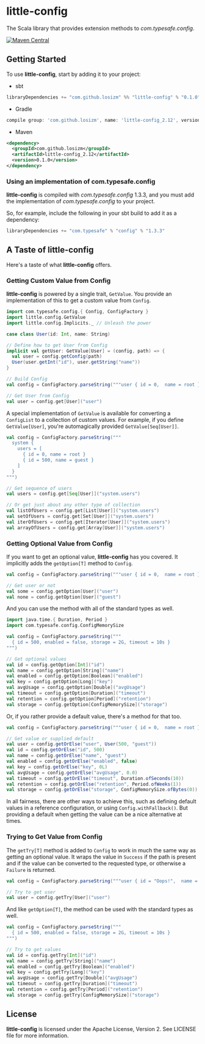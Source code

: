 # little-config

The Scala library that provides extension methods to _com.typesafe.config_.

[![Maven Central](https://img.shields.io/maven-central/v/com.github.losizm/little-config_2.12.svg?label=Maven%20Central)](https://search.maven.org/search?q=g:%22com.github.losizm%22%20AND%20a:%22little-config_2.12%22)

## Getting Started
To use **little-config**, start by adding it to your project:

* sbt
```scala
libraryDependencies += "com.github.losizm" %% "little-config" % "0.1.0"
```
* Gradle
```groovy
compile group: 'com.github.losizm', name: 'little-config_2.12', version: '0.1.0'
```
* Maven
```xml
<dependency>
  <groupId>com.github.losizm</groupId>
  <artifactId>little-config_2.12</artifactId>
  <version>0.1.0</version>
</dependency>
```

### Using an implementation of com.typesafe.config
**little-config** is compiled with _com.typesafe.config_ 1.3.3, and you must add
the implementation of _com.typesafe.config_ to your project.

So, for example, include the following in your sbt build to add it as a
dependency:

```scala
libraryDependencies += "com.typesafe" % "config" % "1.3.3"
```

## A Taste of little-config
Here's a taste of what **little-config** offers.

### Getting Custom Value from Config

**little-config** is powered by a single trait, `GetValue`. You provide an
implementation of this to get a custom value from `Config`.

```scala
import com.typesafe.config.{ Config, ConfigFactory }
import little.config.GetValue
import little.config.Implicits._ // Unleash the power

case class User(id: Int, name: String)

// Define how to get User from Config
implicit val getUser: GetValue[User] = (config, path) => {
  val user = config.getConfig(path)
  User(user.getInt("id"), user.getString("name"))
}

// Build Config
val config = ConfigFactory.parseString("""user { id = 0,  name = root }""")

// Get User from Config
val user = config.get[User]("user")
```
A special implementation of `GetValue` is available for converting a
`ConfigList` to a collection of custom values. For example, if you define
`GetValue[User]`, you're automagically provided `GetValue[Seq[User]]`.

```scala
val config = ConfigFactory.parseString("""
  system {
    users = [
      { id = 0, name = root }
      { id = 500, name = guest }
    ]
  }
""")

// Get sequence of users
val users = config.get[Seq[User]]("system.users")

// Or get just about any other type of collection
val listOfUsers = config.get[List[User]]("system.users")
val setOfUsers = config.get[Set[User]]("system.users")
val iterOfUsers = config.get[Iterator[User]]("system.users")
val arrayOfUsers = config.get[Array[User]]("system.users")
```

### Getting Optional Value from Config

If you want to get an optional value, **little-config** has you covered. It
implicitly adds the `getOption[T]` method to `Config`.

```scala
val config = ConfigFactory.parseString("""user { id = 0,  name = root }""")

// Get user or not
val some = config.getOption[User]("user")
val none = config.getOption[User]("guest")
```

And you can use the method with all of the standard types as well.

```scala
import java.time.{ Duration, Period }
import com.typesafe.config.ConfigMemorySize

val config = ConfigFactory.parseString("""
  { id = 500, enabled = false, storage = 2G, timeout = 10s }
""")

// Get optional values
val id = config.getOption[Int]("id")
val name = config.getOption[String]("name")
val enabled = config.getOption[Boolean]("enabled")
val key = config.getOption[Long]("key")
val avgUsage = config.getOption[Double]("avgUsage")
val timeout = config.getOption[Duration]("timeout")
val retention = config.getOption[Period]("retention")
val storage = config.getOption[ConfigMemorySize]("storage")
```

Or, if you rather provide a default value, there's a method for that too.

```scala
val config = ConfigFactory.parseString("""user { id = 0,  name = root }""")

// Get value or supplied default
val user = config.getOrElse("user", User(500, "guest"))
val id = config.getOrElse("id", 500)
val name = config.getOrElse("name", "guest")
val enabled = config.getOrElse("enabled", false)
val key = config.getOrElse("key", 0L)
val avgUsage = config.getOrElse("avgUsage", 0.0)
val timeout = config.getOrElse("timeout", Duration.ofSeconds(10))
val retention = config.getOrElse("retention", Period.ofWeeks(1))
val storage = config.getOrElse("storage", ConfigMemorySize.ofBytes(0))
```

In all fairness, there are other ways to achieve this, such as defining default
values in a reference configuration, or using `Config.withFallback()`. But
providing a default when getting the value can be a nice alternative at times.

### Trying to Get Value from Config

The `getTry[T]` method is added to `Config` to work in much the same way as
getting an optional value. It wraps the value in `Success` if the path is
present and if the value can be converted to the requested type, or otherwise a
`Failure` is returned.

```scala
val config = ConfigFactory.parseString("""user { id = "Oops!",  name = root }""")

// Try to get user
val user = config.getTry[User]("user")
```

And like `getOption[T]`, the method can be used with the standard types as well.

```scala
val config = ConfigFactory.parseString("""
  { id = 500, enabled = false, storage = 2G, timeout = 10s }
""")

// Try to get values
val id = config.getTry[Int]("id")
val name = config.getTry[String]("name")
val enabled = config.getTry[Boolean]("enabled")
val key = config.getTry[Long]("key")
val avgUsage = config.getTry[Double]("avgUsage")
val timeout = config.getTry[Duration]("timeout")
val retention = config.getTry[Period]("retention")
val storage = config.getTry[ConfigMemorySize]("storage")
```

## License
**little-config** is licensed under the Apache License, Version 2. See LICENSE
file for more information.
